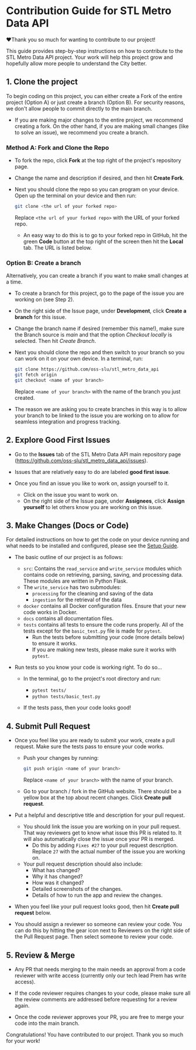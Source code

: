 # Contribution Guide for STL Metro Data API
❤️Thank you so much for wanting to contribute to our project!

This guide provides step-by-step instructions on how to contribute to the STL Metro Data API project. Your work will help this project grow and hopefully allow more people to understand the City better.

## 1. Clone the project
To begin coding on this project, you can either create a Fork of the entire project (Option A) or just create a branch (Option B). For security reasons, we don't allow people to commit directly to the main branch.

- If you are making major changes to the entire project, we recommend creating a fork. On the other hand, if you are making small changes (like to solve an issue), we recommend you create a branch.

### Method A: Fork and Clone the Repo
- To fork the repo, click **Fork** at the top right of the project's repository page.

- Change the name and description if desired, and then hit **Create Fork**.

- Next you should clone the repo so you can program on your device. Open up the terminal on your device and then run:
    ```bash
    git clone <the url of your forked repo>
    ```
    Replace ```<the url of your forked repo>``` with the URL of your forked repo.
    - An easy way to do this is to go to your forked repo in GitHub, hit the green **Code** button at the top right of the screen then hit the **Local** tab. The URL is listed below.

### Option B: Create a branch
Alternatively, you can create a branch if you want to make small changes at a time.

- To create a branch for this project, go to the page of the issue you are working on (see Step 2).

- On the right side of the Issue page, under **Development**, click **Create a branch** for this issue.

- Change the branch name if desired (remember this name!), make sure the Branch source is *main* and that the option *Checkout locally* is selected. Then hit *Create Branch*.

- Next you should clone the repo and then switch to your branch so you can work on it on your own device. In a terminal, run:
    ```bash
    git clone https://github.com/oss-slu/stl_metro_data_api
    git fetch origin
    git checkout <name of your branch>
    ```
    Replace ```<name of your branch>``` with the name of the branch you just created.

- The reason we are asking you to create branches in this way is to allow your branch to be linked to the issue you are working on to allow for seamless integration and progress tracking.


## 2. Explore Good First Issues
- Go to the **Issues** tab of the STL Metro Data API main repository page (https://github.com/oss-slu/stl_metro_data_api/issues).

- Issues that are relatively easy to do are labeled **good first issue**.

- Once you find an issue you like to work on, assign yourself to it.
   - Click on the issue you want to work on.
   - On the right side of the Issue page, under **Assignees**, click **Assign yourself** to let others know you are working on this issue.

## 3. Make Changes (Docs or Code)
For detailed instructions on how to get the code on your device running and what needs to be installed and configured, please see the [Setup Guide](/setup.md).

- The basic outline of our project is as follows:
    - `src`: Contains the `read_service` and `write_service` modules which contains code on retrieving, parsing, saving, and processing data. These modules are written in Python Flask.
    - The `write_service` has two submodules:
        - `processing` for the cleaning and saving of the data
        - `ingestion` for the retrieval of the data
    - `docker` contains all Docker configuration files. Ensure that your new code works in Docker.
    - `docs` contains all documentation files.
    - `tests` contains all tests to ensure the code runs properly. All of the tests except for the `basic_test.py` file is made for `pytest`.
       - Run the tests before submitting your code (more details below) to ensure it works.
       - If you are making new tests, please make sure it works with `pytest`.


- Run tests so you know your code is working right. To do so...
   - In the terminal, go to the project's root directory and run:
      - `pytest tests/`
      - `python tests/basic_test.py`

   - If the tests pass, then your code looks good!

## 4. Submit Pull Request
- Once you feel like you are ready to submit your work, create a pull request. Make sure the tests pass to ensure your code works.
   - Push your changes by running:
       ```bash
       git push origin <name of your branch>
        ```
        Replace ```<name of your branch>``` with the name of your branch.

    - Go to your branch / fork in the GitHub website. There should be a yellow box at the top about recent changes. Click **Create pull request**.

- Put a helpful and descriptive title and description for your pull request.
   - You should link the issue you are working on in your pull request. That way reviewers get to know what issue this PR is related to. It will also automatically close the issue once your PR is merged.
      - Do this by adding `Fixes #27` to your pull request description. Replace `27` with the actual number of the issue you are working on.
   - Your pull request description should also include:
      - What has changed?
      - Why it has changed?
      - How was it changed?
      - Detailed screenshots of the changes.
      - Details of how to run the app and review the changes.

- When you feel like your pull request looks good, then hit **Create pull request** below.

- You should assign a reviewer so someone can review your code. You can do this by hitting the gear icon next to Reviewers on the right side of the Pull Request page. Then select someone to review your code.

## 5. Review & Merge
- Any PR that needs merging to the main needs an approval from a code reviewer with write access (currently only our tech lead Prem has write access).

- If the code reviewer requires changes to your code, please make sure all the review comments are addressed before requesting for a review again.

- Once the code reviewer approves your PR, you are free to merge your code into the main branch.

Congratulations! You have contributed to our project. Thank you so much for your work!